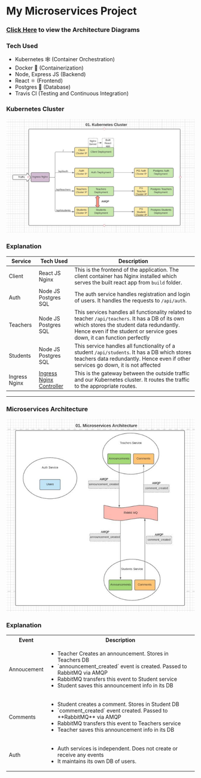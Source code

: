 # My Microservices Project

### [Click Here](https://lucid.app/lucidchart/invitations/accept/inv_f0ee79fc-296e-4ed6-b33d-ff46a0e353ad) to view the Architecture Diagrams

### Tech Used

- Kubernetes 🕸 (Container Orchestration)
- Docker 🐳 (Containerization)
- Node, Express JS (Backend)
- React ⚛ (Frontend)
- Postgres 🐘 (Database)
- Travis CI (Testing and Continuous Integration)

### Kubernetes Cluster
<img src="screenshots/classroom-k8s-arch.JPG" />

### Explanation
| Service       | Tech Used                                                               | Description                                                                                                                                                                                                              |
|---------------|-------------------------------------------------------------------------|--------------------------------------------------------------------------------------------------------------------------------------------------------------------------------------------------------------------------|
| Client        | React JS Nginx                                                          | This is the frontend of the application. The client container has Nginx installed which serves the built react app from `build` folder.                                                                                  |
| Auth          | Node JS Postgres SQL                                                    | The auth service handles registration and login of users. It handles the requests to `/api/auth`.                                                                                                                        |
| Teachers      | Node JS Postgres SQL                                                    | This services handles all functionality related to teacher `/api/teachers`. It has a DB of its own which stores the student data redundantly. Hence even if the student or service goes down, it can function perfectly  |
| Students      | Node JS Postgres SQL                                                    | This service handles all functionality of a student `/api/students`. It has a DB which stores teachers data redundantly. Hence even if other services go down, it is not affected                                        |
| Ingress Nginx | [Ingress Nginx Controller](https://kubernetes.github.io/ingress-nginx/) | This is the gateway between the outside traffic and our Kubernetes cluster. It routes the traffic to the appropriate routes.                                                                                             |

---

### Microservices Architecture
<img src="screenshots/classroom-k8s-microservice.JPG" />

### Explanation
<table>
  <tbody>
    <tr>
      <th>Event</th>
      <th>Description</th>
    </tr>
    <tr>
      <td>Annoucement</td>
      <td>
        <ul>
          <li>Teacher Creates an announcement. Stores in Teachers DB</li>
          <li>`announcement_created` event is created. Passed to <bold>RabbitMQ</bold> via <bold>AMQP</bold></li>
          <li>RabbitMQ transfers this event to Student service</li>
          <li>Student saves this announcement info in its DB</li>
        </ul>
      </td>
    </tr>
    <tr>
      <td>Comments</td>
      <td>
        <ul>
          <li>Student creates a comment. Stores in Student DB</li>
          <li>`comment_created` event created. Passed to **RabbitMQ** via AMQP</li>
          <li>RabbitMQ transfers this event to Teachers service</li>
          <li>Teacher saves this announcement info in its DB</li>
        </ul>
      </td>
    </tr>
    <tr>
      <td>Auth</td>
      <td>
        <ul>
          <li>Auth services is independent. Does not create or receive any events</li>
          <li>It maintains its own DB of users.</li>
        </ul>
      </td>
    </tr>
  </tbody>
</table>